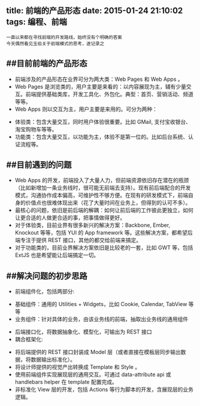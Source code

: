 title: 前端的产品形态
date: 2015-01-24 21:10:02
tags: 编程、前端
---

	一直以来都在寻找前端的开发路线，始终没有个明确的答案
	今天偶然看见玉伯关于前端模式的思考，遂记录之

##目前前端的产品形态
---
- 前端涉及的产品形态在业界可分为两大类：Web Pages 和 Web Apps 。
- Web Pages 是浏览类的，用户主要是来看的：以内容展现为主，辅有少量交互。前端提供基础类库，开发工具化、外包化。典型：首页、营销活动、频道等等。
- Web Apps 则以交互为主，用户主要是来用的。可分为两种：
 * 体验类：包含大量交互，同时用户体验很重要。比如 GMail, 支付宝收银台、淘宝购物车等等。
 * 功能类：包含大量交互，以功能为主，体验不是第一位的。比如后台系统、认证流程等。

<!--more-->

##目前遇到的问题
---
- Web Apps 的开发，前端投入了大量人力，但前端资源依旧存在潜在的瓶颈（比如新增加一条业务线时，很可能无前端去支持）。现有前后端配合的开发模式，沟通协作成本偏高，可维护性不够方便。在现有的研发模式下，前端自身的价值点也很难体现出来（花了大量时间在业务上，但得到的认可不多）。
- 最核心的问题，依旧是前后端的解耦：如何让前后端的工作彼此更独立，如何让更合适的人做更合适的事，把事情做得更好。
- 对于体验类，目前业界有很多新兴的解决方案：Backbone, Ember, Knockout 等等，包括 YUI 的 App framework 等。这些解决方案，都希望后端专注于提供 REST 接口，其他的都交给前端来搞定。
- 对于功能类的，目前业界解决方案依旧是比较老的一套，比如 GWT 等，包括 ExtJS 也是希望能让后端搞定一切。

##解决问题的初步思路
---
- 前端组件化，包括两部分: 
 * 基础组件：通用的 Utilities + Widgets，比如 Cookie, Calendar, TabView 等等
 * 业务组件：针对具体的业务，由该业务线的前端，抽取出业务线的通用组件
- 后端接口化，将数据抽象化、模型化，可输出为 REST 接口
- 耦合框架化: 
 * 将后端提供的 REST 接口封装成 Model 层（或者直接在模板层同步输出数据，将数据输出标准化）。
 * 将设计师提供的视觉产出转换成 Template 和 Style 。
 * 使用前端组件实现展现层的通用交互。可通过 data-attribute api 或 handlebars helper 在 template 配置完成。
 * 非标准化 View 层的开发，包括 Actions 等行为脚本的开发，含展现层的业务逻辑。